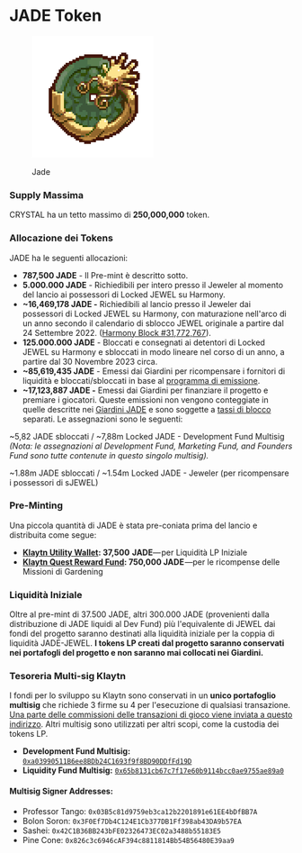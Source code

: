 # JADE Token

<figure><img src="../../.gitbook/assets/image (3) (2).png" alt=""><figcaption><p>Jade</p></figcaption></figure>

### Supply Massima

CRYSTAL ha un tetto massimo di **250,000,000** token.

### **Allocazione dei Tokens**

JADE ha le seguenti allocazioni:

* **787,500 JADE** - Il Pre-mint è descritto sotto.
* **5.000.000 JADE** - Richiedibili per intero presso il Jeweler al momento del lancio ai possessori di Locked JEWEL su Harmony.
* **\~16,469,178 JADE -** Richiedibili al lancio presso il Jeweler dai possessori di Locked JEWEL su Harmony, con maturazione nell'arco di un anno secondo il calendario di sblocco JEWEL originale a partire dal 24 Settembre 2022. ([Harmony Block #31,772,767](https://explorer.harmony.one/block/31772767)).
* **125.000.000 JADE** - Bloccati e consegnati ai detentori di Locked JEWEL su Harmony e sbloccati in modo lineare nel corso di un anno, a partire dal 30 Novembre 2023 circa.
* **\~85,619,435 JADE** - Emessi dai Giardini per ricompensare i fornitori di liquidità e bloccati/sbloccati in base al [programma di emissione](../the-gardens/giardini-jade.md#issuance-schedule).
* **\~17,123,887 JADE -** Emessi dai Giardini per finanziare il progetto e premiare i giocatori. Queste emissioni non vengono conteggiate in quelle descritte nei [Giardini JADE](../the-gardens/giardini-jade.md) e sono soggette a [tassi di blocco](../the-gardens/#modello-di-locking-blocco) separati. Le assegnazioni sono le seguenti:

\~5,82 JADE sbloccati / \~7,88m Locked JADE - Development Fund Multisig\
_(Nota: le assegnazioni al Development Fund, Marketing Fund, and Founders Fund sono tutte contenute in questo singolo multisig)._

\~1.88m JADE sbloccati / \~1.54m Locked JADE - Jeweler (per ricompensare i possessori di sJEWEL)

### **Pre-Minting**&#x20;

Una piccola quantità di JADE è stata pre-coniata prima del lancio e distribuita come segue:

* [**Klaytn Utility Wallet**](https://scope.klaytn.com/account/0xfECBd8Dd13fB958594Ad5d22d477786622A58Bca)**: 37,500  JADE**— per Liquidità LP Iniziale
* [**Klaytn Quest Reward Fund**](https://scope.klaytn.com/account/0x24D557a1C580ec8B78E6e0de910df5E0CE090049)**: 750,000 JADE** —per le ricompense delle Missioni di Gardening



### **Liquidità Iniziale**

Oltre al pre-mint di 37.500 JADE, altri 300.000 JADE (provenienti dalla distribuzione di JADE liquidi al Dev Fund) più l'equivalente di JEWEL dai fondi del progetto saranno destinati alla liquidità iniziale per la coppia di liquidità JADE-JEWEL. **I tokens LP creati dal progetto saranno conservati nei portafogli del progetto e non saranno mai collocati nei Giardini.**

### **Tesoreria Multi-sig Klaytn**

I fondi per lo sviluppo su Klaytn sono conservati in un **unico portafoglio multisig** che richiede 3 firme su 4 per l'esecuzione di qualsiasi transazione. [Una parte delle commissioni delle transazioni di gioco viene inviata a questo indirizzo](./#transazioni-e-distribuzione-delle-commissioni). Altri multisig sono utilizzati per altri scopi, come la custodia dei tokens LP.

* **Development Fund Multisig:** [`0xa03990511B6ee8BDb24C1693f9f8BD90DDfFd19D`](https://scope.klaytn.com/account/0xa03990511B6ee8BDb24C1693f9f8BD90DDfFd19D)
* **Liquidity Fund Multisig:** [`0x65b8131cb67c7f17e60b9114bcc0ae9755ae89a0`](https://scope.klaytn.com/account/0x65b8131cb67c7f17e60b9114bcc0ae9755ae89a0)

#### **Multisig Signer Addresses:**

* Professor Tango: `0x03B5c81d9759eb3ca12b2201891e61EE4bDfBB7A`
* Bolon Soron: `0x3F0Ef7Db4C124E1Cb377DB1Ff398ab43DA9b57EA`&#x20;
* Sashei: `0x42C1B36BB243bFE02326473EC02a3488b55183E5`&#x20;
* Pine Cone: `0x826c3c6946cAF394c8811814Bb54B56480E39aa9`
